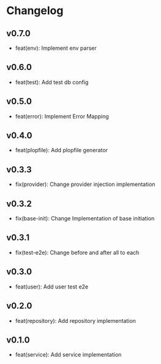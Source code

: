 # Changelog

## v0.7.0
- feat(env): Implement env parser

## v0.6.0
- feat(test): Add test db config

## v0.5.0
- feat(error): Implement Error Mapping

## v0.4.0
- feat(plopfile): Add plopfile generator

## v0.3.3
- fix(provider): Change provider injection implementation

## v0.3.2
- fix(base-init): Change Implementation of base initiation

## v0.3.1
- fix(test-e2e): Change before and after all to each

## v0.3.0
- feat(user): Add user test e2e

## v0.2.0
- feat(repository): Add repository implementation

## v0.1.0
- feat(service): Add service implementation